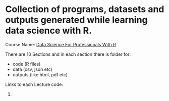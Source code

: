 # Collection of programs, datasets and outputs generated while learning data science with R.

Course Name: [Data Science For Professionals With R](https://www.udemy.com/data-science-for-professionals/)

There are 10 Sections and in each section there is folder for:
- code (R files)
- data (csv, json etc)
- outputs (like html, pdf etc)

Links to each Lecture code:
1. []()
